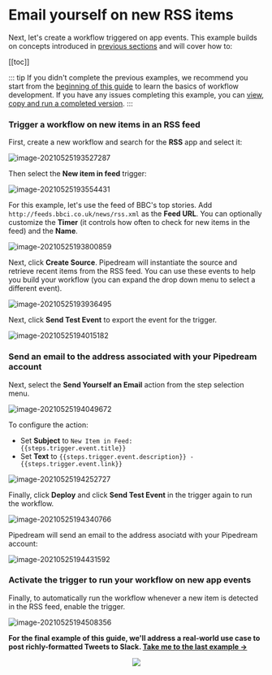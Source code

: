 # Email yourself on new RSS items

Next, let's create a workflow triggered on app events. This example builds on concepts introduced in [previous sections](/quickstart/) and will cover how to:

[[toc]]

::: tip
If you didn't complete the previous examples, we recommend you start from the [beginning of this guide](/quickstart/) to learn the basics of workflow development. If you have any issues completing this example, you can [view, copy and run a completed version](https://pipedream.com/@gettingstarted/quickstart-email-yourself-on-new-rss-items-p_5VCKggW).
:::


### Trigger a workflow on new items in an RSS feed

First, create a new workflow and search for the **RSS** app and select it:

![image-20210525193527287](./images/image-20210525193527287.png)

Then select the **New item in feed** trigger:

![image-20210525193554431](./images/image-20210525193554431.png)

For this example, let's use the feed of BBC's top stories. Add `http://feeds.bbci.co.uk/news/rss.xml` as the **Feed URL**. You can optionally customize the **Timer** (it controls how often to check for new items in the feed) and the **Name**. 

![image-20210525193800859](./images/image-20210525193800859.png) 

Next, click **Create Source**. Pipedream will instantiate the source and retrieve recent items from the RSS feed. You can use these events to help you build your workflow (you can expand the drop down menu to select a different event).

![image-20210525193936495](./images/image-20210525193936495.png)

Next, click **Send Test Event** to export the event for the trigger.

![image-20210525194015182](./images/image-20210525194015182.png)

### Send an email to the address associated with your Pipedream account

Next, select the **Send Yourself an Email** action from the step selection menu.

![image-20210525194049672](./images/image-20210525194049672.png)

To configure the action:

- Set **Subject** to <code v-pre>New Item in Feed: {{steps.trigger.event.title}}</code>
- Set **Text** to <code v-pre>{{steps.trigger.event.description}} - {{steps.trigger.event.link}}</code>

![image-20210525194252727](./images/image-20210525194252727.png)

Finally, click **Deploy** and click **Send Test Event** in the trigger again to run the workflow.

![image-20210525194340766](./images/image-20210525194340766.png)

Pipedream will send an email to the address asociatd with your Pipedream account:

![image-20210525194431592](./images/image-20210525194431592.png)

### Activate the trigger to run your workflow on new app events

Finally, to automatically run the workflow whenever a new item is detected in the RSS feed, enable the trigger.

![image-20210525194508356](./images/image-20210525194508356.png)

**For the final example of this guide, we'll address a real-world use case to post richly-formatted Tweets to Slack. [Take me to the last example &rarr;](../real-world-example/)**

<p style="text-align:center;">
<a :href="$withBase('/quickstart/real-world-example/')"><img src="../next.png"></a>
</p>